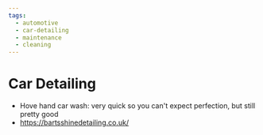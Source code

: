 ```yaml
---
tags:
  - automotive
  - car-detailing
  - maintenance
  - cleaning
---
```


# Car Detailing

- Hove hand car wash: very quick so you can't expect perfection, but still pretty good
- https://bartsshinedetailing.co.uk/


